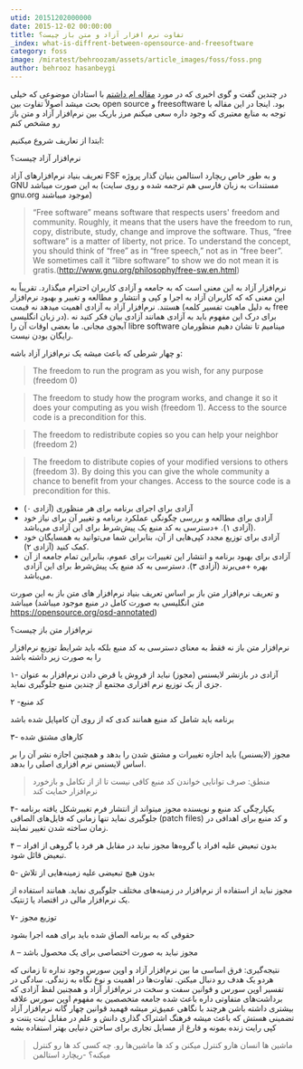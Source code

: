 ```yaml
---
utid: 20151202000000
date: 2015-12-02 00:00:00
title: تفاوت نرم افزار آزاد و متن باز چیست؟
_index: what-is-diffrent-between-opensource-and-freesoftware
category: foss
image: /miratest/behroozam/assets/article_images/foss/foss.png
author: behrooz hasanbeygi
---
```

در چندین گفت و گوی اخیری که در مورد [مقاله ام داشتم](http://behroozam.com/zconf/2015/09/18/zconf6.html) با استادان موضوعی که خیلی بحث میشد اصولاً تفاوت بین open source و freesoftware بود. اینجا در این مقاله با توجه به منابع معتبری که وجود داره سعی میکنم مرز باریک بین نرم‌افزار آزاد و متن باز رو مشخص  کنم

ابتدا از تعاریف شروع میکنیم:

نرم‌افزار آزاد چیست؟

تعریف بنیاد نرم‌افزارهای آزاد FSF و به طور خاص ریچارد استالمن بنیان گذار پروژه GNU به این صورت میباشد (مستندات به زبان فارسی هم ترجمه شده و روی سایت gnu.org موجود میباشند)

>“Free software” means software that respects users' freedom and community. Roughly, it means that the users have the freedom to run, copy, distribute, study, change and improve the software. Thus, “free software” is a matter of liberty, not price. To understand the concept, you should think of “free” as in “free speech,” not as in “free beer”. We sometimes call it “libre software” to show we do not mean it is gratis.(http://www.gnu.org/philosophy/free-sw.en.html)

نرم‌افزار آزاد به این معنی است که به جامعه و آزادی کاربران احترام میگذارد. تقریباً به این معنی که که کاربران آزاد به اجرا و کپی و انتشار و مطالعه و تغییر و بهبود نرم‌افزار هستند. نرم‌افزار آزاد به آزادی اهمیت میدهد نه قیمت (به دلیل ماهیت تفسیر کلمه free در زبان انگلیسی). برای درک این مفهوم باید به آزادی همانند آزادی بیان فکر کنید نه آبجوی مجانی. ما بعضی اوقات آن را libre software مینامیم تا نشان دهیم منظورمان رایگان بودن نیست.




و چهار شرطی که باعث میشه یک نرم‌افزار آزاد باشه:
>The freedom to run the program as you wish, for any purpose (freedom 0)  

>The freedom to study how the program works, and change it so it does your computing as you wish (freedom 1). Access to the source code is a precondition for this.  

>The freedom to redistribute copies so you can help your neighbor (freedom 2)  

>The freedom to distribute copies of your modified versions to others (freedom 3). By doing this you can give the whole community a chance to benefit from your changes. Access to the source code is a precondition for this.  


+ آزادی برای اجرای برنامه برای هر منظوری (آزادی ۰)
+ آزادی برای مطالعه و بررسی چگونگی عملکرد برنامه و تغییر آن برای نیاز خود (آزادی ۱). +دسترسی به کد منبع یک پیش‌شرط برای این آزادی می‌باشد.
+ آزادی برای توزیع مجدد کپی‌هایی از آن، بنابراین شما می‌توانید به همسایگان خود کمک کنید (آزادی ۲).
+ آزادی برای بهبود برنامه و انتشار این تغییرات برای عموم، بنابراین تمام جامعه از آن بهره +می‌برند (آزادی ۳). دسترسی به کد منبع یک پیش‌شرط برای این آزادی می‌باشد.


و تعریف نرم‌افزار متن باز بر اساس تعریف بنیاد نرم‌افزار های متن باز به این صورت میباشد  (متن انگلیسی به صورت کامل در منبع موجود میباشد https://opensource.org/osd-annotated)

نرم‌افزار متن باز چیست؟

نرم‌افزار متن باز نه فقط به معنای دسترسی به کد منبع بلکه باید شرایط توزیع نرم‌افزار را به صورت زیر داشته باشد

۱- آزادی در بازنشر
لایسنس (مجوز) نباید از فروش یا قرض دادن نرم‌افزار به عنوان جزی از یک توزیع نرم افزاری مجتمع از چندین منبع جلوگیری نماید.

۲ -کد منبع

برنامه باید شامل کد منبع همانند کدی که از روی آن کامپایل شده باشد

۳- کارهای مشتق شده

مجوز (لایسنس) باید اجازه تغییرات و مشتق شدن را بدهد و همچنین اجازه نشر آن را بر اساس لایسنس نرم افزاری اصلی را بدهد.

>منطق: صرف توانایی خواندن کد منبع کافی نیست تا از از تکامل و بازخورد نرم‌افزار حمایت کند

۴- یکپارچگی کد منبع و نویسنده
مجوز میتواند از انتشار فرم تغییرشکل یافته برنامه جلوگیری نماید تنها زمانی که فایل‌های الصاقی (patch files) و کد منبع برای اهدافی در زمان ساخته شدن تغییر نمایند.



۴ – بدون تبعیض علیه افراد یا گروه‌ها
مجوز نباید در مقابل هر فرد یا گروهی از افراد تبعیض قائل شود.

۵- بدون هیچ تبعیضی علیه زمینه‌هایی از تلاش

مجوز نباید از استفاده از نرم‌افزار در زمینه‌های مختلف جلوگیری نماید. همانند استفاده از یک نرم‌افزار مالی در اقتصاد یا ژنتیک.

۷- توزیع مجوز

حقوقی که به برنامه الصاق شده باید برای همه اجرا بشود

۸ – مجوز نباید به صورت اختصاصی برای یک محصول باشد


نتیجه‌گیری:
فرق اساسی ما بین نرم‌افزار  آزاد و اوپن سورس وجود نداره تا زمانی که هردو یک هدف رو دنبال میکنن. تفاوت‌ها در اهمیت و نوع نگاه به زندگی.
سادگی در تفسیر اوپن سورس و قوانین سفت و سخت در نرم‌افزار آزاد و همچنین لفظ آزادی که برداشت‌های متفاوتی داره باعث شده جامعه متخصصین به مفهوم اوپن سورس علاقه بیشتری داشته باشن  هرچند با نگاهی عمیق‌تر میشه فهمید قوانین چهار گانه نرم‌افزار آزاد تضمینی هستش که باعث میشه فرهنگ اشتراک گذاری دانش و علم در مقابل ثبت پتنت و کپی رایت زنده بمونه و فارغ از مسایل تجاری برای ساختن دنیایی بهتر استفاده بشه

>ماشین ها انسان هارو کنترل میکنن و کد ها ماشین‌ها رو. چه کسی کد ها رو کنترل میکنه؟
-ریچارد استالمن

